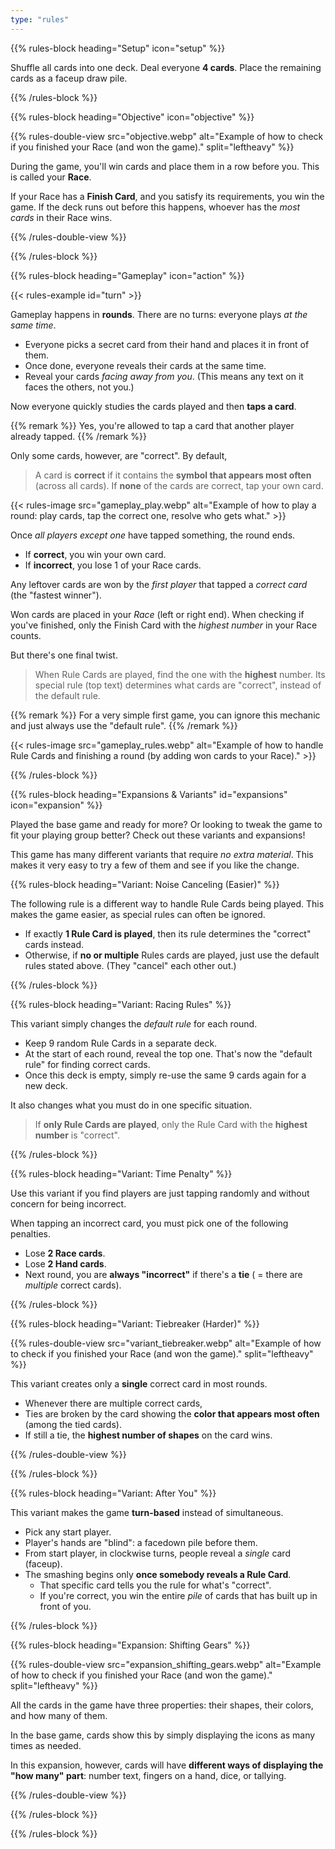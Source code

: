 ```yaml
---
type: "rules"
---
```


{{% rules-block heading="Setup" icon="setup" %}}

Shuffle all cards into one deck. Deal everyone **4 cards**. Place the remaining cards as a faceup draw pile.

{{% /rules-block %}}

{{% rules-block heading="Objective" icon="objective" %}}

{{% rules-double-view src="objective.webp" alt="Example of how to check if you finished your Race (and won the game)." split="leftheavy" %}}

During the game, you'll win cards and place them in a row before you. This is called your **Race**. 

If your Race has a **Finish Card**, and you satisfy its requirements, you win the game. If the deck runs out before this happens, whoever has the _most cards_ in their Race wins.

{{% /rules-double-view %}}

{{% /rules-block %}}

{{% rules-block heading="Gameplay" icon="action" %}}

{{< rules-example id="turn" >}}

Gameplay happens in **rounds**. There are no turns: everyone plays _at the same time_.

* Everyone picks a secret card from their hand and places it in front of them.
* Once done, everyone reveals their cards at the same time.
* Reveal your cards _facing away from you_. (This means any text on it faces the others, not you.)

Now everyone quickly studies the cards played and then **taps a card**.

{{% remark %}}
Yes, you're allowed to tap a card that another player already tapped.
{{% /remark %}}

Only some cards, however, are "correct". By default,

> A card is **correct** if it contains the **symbol that appears most often** (across all cards). If **none** of the cards are correct, tap your own card.

{{< rules-image src="gameplay_play.webp" alt="Example of how to play a round: play cards, tap the correct one, resolve who gets what." >}}

Once _all players except one_ have tapped something, the round ends.

* If **correct**, you win your own card.
* If **incorrect**, you lose 1 of your Race cards.

Any leftover cards are won by the _first player_ that tapped a _correct card_ (the "fastest winner").

Won cards are placed in your _Race_ (left or right end). When checking if you've finished, only the Finish Card with the _highest number_ in your Race counts.

But there's one final twist.

> When Rule Cards are played, find the one with the **highest** number. Its special rule (top text) determines what cards are "correct", instead of the default rule.

{{% remark %}}
For a very simple first game, you can ignore this mechanic and just always use the "default rule".
{{% /remark %}}

{{< rules-image src="gameplay_rules.webp" alt="Example of how to handle Rule Cards and finishing a round (by adding won cards to your Race)." >}}

{{% /rules-block %}}

{{% rules-block heading="Expansions & Variants" id="expansions" icon="expansion" %}}

Played the base game and ready for more? Or looking to tweak the game to fit your playing group better? Check out these variants and expansions!

This game has many different variants that require _no extra material_. This makes it very easy to try a few of them and see if you like the change.

{{% rules-block heading="Variant: Noise Canceling (Easier)" %}}

The following rule is a different way to handle Rule Cards being played. This makes the game easier, as special rules can often be ignored.

* If exactly **1 Rule Card is played**, then its rule determines the "correct" cards instead.
* Otherwise, if **no or multiple** Rules cards are played, just use the default rules stated above. (They "cancel" each other out.)

{{% /rules-block %}}

{{% rules-block heading="Variant: Racing Rules" %}}

This variant simply changes the _default rule_ for each round.

* Keep 9 random Rule Cards in a separate deck.
* At the start of each round, reveal the top one. That's now the "default rule" for finding correct cards.
* Once this deck is empty, simply re-use the same 9 cards again for a new deck.

It also changes what you must do in one specific situation.

> If **only Rule Cards are played**, only the Rule Card with the **highest number** is "correct".

{{% /rules-block %}}

{{% rules-block heading="Variant: Time Penalty" %}}

Use this variant if you find players are just tapping randomly and without concern for being incorrect.

When tapping an incorrect card, you must pick one of the following penalties.

* Lose **2 Race cards**.
* Lose **2 Hand cards**.
* Next round, you are **always "incorrect"** if there's a **tie** ( = there are _multiple_ correct cards).

{{% /rules-block %}}

{{% rules-block heading="Variant: Tiebreaker (Harder)" %}}

{{% rules-double-view src="variant_tiebreaker.webp" alt="Example of how to check if you finished your Race (and won the game)." split="leftheavy" %}}

This variant creates only a **single** correct card in most rounds.

* Whenever there are multiple correct cards,
* Ties are broken by the card showing the **color that appears most often** (among the tied cards).
* If still a tie, the **highest number of shapes** on the card wins.

{{% /rules-double-view %}}

{{% /rules-block %}}

{{% rules-block heading="Variant: After You" %}}

This variant makes the game **turn-based** instead of simultaneous.

* Pick any start player.
* Player's hands are "blind": a facedown pile before them.
* From start player, in clockwise turns, people reveal a _single_ card (faceup).
* The smashing begins only **once somebody reveals a Rule Card**.
  * That specific card tells you the rule for what's "correct".
  * If you're correct, you win the entire _pile_ of cards that has built up in front of you.

{{% /rules-block %}}

{{% rules-block heading="Expansion: Shifting Gears" %}}

{{% rules-double-view src="expansion_shifting_gears.webp" alt="Example of how to check if you finished your Race (and won the game)." split="leftheavy" %}}

All the cards in the game have three properties: their shapes, their colors, and how many of them.

In the base game, cards show this by simply displaying the icons as many times as needed. 

In this expansion, however, cards will have **different ways of displaying the "how many" part**: number text, fingers on a hand, dice, or tallying.

{{% /rules-double-view %}}

<!--- 
DEPRECATED:
* COPY = "I am whatever the neighbor is at which I point" => this is just a weird exception now to the otherwise consistent structure. It can also lead to a confusing loop when _all_ cards copy and there is thus no value to any of them. It's messy, it's meh, just left it out.
* INVERT = Show some numbers/symbols but CROSSED OUT. The card is _all the things it didn't cross out_ => this doesn't really work because the core rules of the game stop working if a card can be "multiple things at once".
--->

{{% /rules-block %}}

{{% /rules-block %}}


